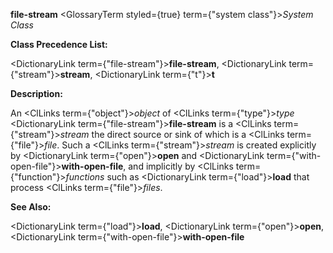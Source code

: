 **file-stream** <GlossaryTerm styled={true} term={"system class"}><i>System Class</i></GlossaryTerm> 



**Class Precedence List:** 



<DictionaryLink  term={"file-stream"}><b>file-stream</b></DictionaryLink>, <DictionaryLink  term={"stream"}><b>stream</b></DictionaryLink>, <DictionaryLink  term={"t"}><b>t</b></DictionaryLink> 



**Description:** 



An <ClLinks  term={"object"}><i>object</i></ClLinks> of <ClLinks  term={"type"}><i>type</i></ClLinks> <DictionaryLink  term={"file-stream"}><b>file-stream</b></DictionaryLink> is a <ClLinks  term={"stream"}><i>stream</i></ClLinks> the direct source or sink of which is a <ClLinks  term={"file"}><i>file</i></ClLinks>. Such a <ClLinks  term={"stream"}><i>stream</i></ClLinks> is created explicitly by <DictionaryLink  term={"open"}><b>open</b></DictionaryLink> and <DictionaryLink  term={"with-open-file"}><b>with-open-file</b></DictionaryLink>, and implicitly by <ClLinks  term={"function"}><i>functions</i></ClLinks> such as <DictionaryLink  term={"load"}><b>load</b></DictionaryLink> that process <ClLinks  term={"file"}><i>files</i></ClLinks>. 



**See Also:** 



<DictionaryLink  term={"load"}><b>load</b></DictionaryLink>, <DictionaryLink  term={"open"}><b>open</b></DictionaryLink>, <DictionaryLink  term={"with-open-file"}><b>with-open-file</b></DictionaryLink> 







 



 



